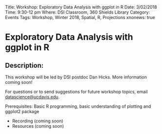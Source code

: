 Title: Workshop: Exploratory Data Analysis with ggplot in R
Date: 3/02/2018
Time: 9:30-12 pm
Where: DSI Classroom, 360 Shields Library
Category: Events
Tags: Workshop, Winter 2018, Spatial, R, Projections
xnonews: true

# Exploratory Data Analysis with ggplot in R

## Description:

This workshop will be led by DSI postdoc Dan Hicks. More information coming soon!

 For questions or to send suggestions for future workshop topics, email datascience@ucdavis.edu.

Prerequisites: 
Basic R programming, basic understanding of plotting and ggplot2 package

* Recording (coming soon)
* Resources (coming soon)